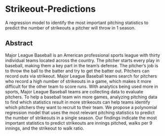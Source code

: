 # Strikeout-Predictions
A regression model to identify the most important pitching statistics to predict the number of strikeouts a pitcher will throw in 1 season. 


## Abstract
Major League Baseball is an American professional sports league with thirty individual teams located across the country. The pitcher starts every play in baseball, making them a key part in the team’s defense. The pitcher’s job is to throw the ball to the batter and try to get the batter out. Pitchers can record outs via strikeout. Major League Baseball teams search for pitchers who record a high number of strikeouts in a game, which makes it more difficult for the other team to score runs. With analytics being used more in sports, Major League Baseball teams are collecting data to evaluate pitchers. To help a baseball team win more games, analyzing pitching data to find which statistics result in more strikeouts can help teams identify which pitchers they want to recruit to their team. We propose a polynomial regression model that uses the most relevant pitching statistics to predict the number of strikeouts in a single season. Our findings indicate the most important statistics to predict strikeouts are innings pitched, walks per 9 innings, and the strikeout to walk ratio. 
